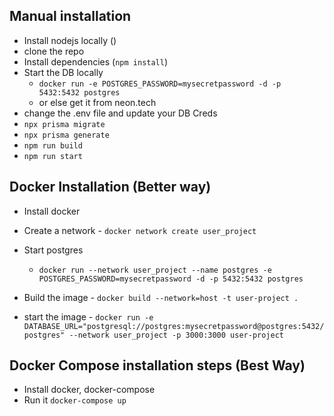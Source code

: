 ## Manual installation 
 - Install nodejs locally ()
 - clone the repo
 - Install dependencies  (`npm install`)
 - Start the DB locally 
    - `docker run -e POSTGRES_PASSWORD=mysecretpassword -d -p 5432:5432 postgres`
    - or else  get it from neon.tech
 - change the .env file and update your DB Creds
 - `npx prisma migrate`
 - `npx prisma generate`
 - `npm run build`
 - `npm run start`


 ## Docker Installation (Better way)
 - Install docker
 - Create a network - `docker network create user_project`

 - Start postgres
    - `docker run --network user_project --name postgres -e POSTGRES_PASSWORD=mysecretpassword -d -p 5432:5432 postgres`
 - Build the image - `docker build --network=host -t user-project .` 
 - start the image - `docker run -e DATABASE_URL="postgresql://postgres:mysecretpassword@postgres:5432/postgres" --network user_project -p 3000:3000 user-project`
 
 
 ## Docker Compose installation steps (Best Way)
 - Install docker, docker-compose
 - Run it `docker-compose up`

